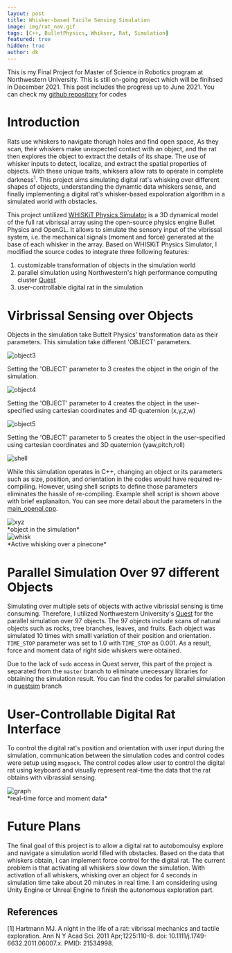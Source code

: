 ```yaml
---
layout: post
title: Whisker-based Tacile Sensing Simulation
image: img/rat_nav.gif
tags: [C++, BulletPhysics, Whikser, Rat, Simulation]
featured: true
hidden: true
author: dk
---
```


This is my Final Project for Master of Science in Robotics program at Northwestern University.
This is still on-going project which will be finihsed in December 2021. This post includes the progress up to June 2021.
You can check my [github repository](https://github.com/rubberdk/whisker_project) for codes


# Introduction
Rats use whiskers to navigate thorugh holes and find open space, As they scan, their whiskers make unexpected contact with an object, and the rat then explores the object to extract the details of its shape. The use of whisker inputs to detect, localize, and extract the spatial properties of objects. With these unique traits, whiksers allow rats to operate in complete darkness<sup>1</sup>. This project aims simulating digital rat's whisking over different shapes of objects, understanding the dynamtic data whiskers sense, and finally implementing a digital rat's whisker-based expoloration algorithm in a simulated world with obstacles.

This project untilized [WHISKiT Physics Simulator](https://github.com/SeNSE-lab/whiskitphysics) is a 3D dynamical model of the full rat vibrissal array using the open-source physics engine Bullet Physics and OpenGL. It allows to simulate the sensory input of the vibrissal system, i.e. the mechanical signals (moment and force) generated at the base of each whisker in the array. Based on WHISKiT Physics Simulator, I modified the source codes to integrate three following features:

1) customizable transformation of objects in the simulation world
2) parallel simulation using Northwestern's high performance computing cluster [Quest](https://www.it.northwestern.edu/research/user-services/quest/)
3) user-controllable digital rat in the simulation

# Virbrissal Sensing over Objects
Objects in the simulation take Buttelt Physics' transformation data as their parameters. This simulation take different 'OBJECT' parameters.

<div class="post-flex-display">
    <img src="/img/rat/object3.png" alt="object3">
</div>

Setting the 'OBJECT' parameter to 3 creates the object in the origin of the simulation.

<div class="post-flex-display">
    <img src="/img/rat/object4.png" alt="object4">
</div>

Setting the 'OBJECT' parameter to 4 creates the object in the user-specified using cartesian coordinates and 4D quaternion (x,y,z,w)

<div class="post-flex-display">
    <img src="/img/rat/object5.png" alt="object5">
</div>

Setting the 'OBJECT' parameter to 5 creates the object in the user-specified using cartesian coordinates and 3D quaternion (yaw,pitch,roll)

<div class="post-flex-display">
    <img src="/img/rat/shell.png" alt="shell">
</div>

While this simulation operates in C++, changing an object or its parameters such as size, position, and orientation in the codes would have required re-compiling. However, using shell scripts to define those parameters eliminates the hassle of re-compiling. Example shell script is shown above with brief explanaiton. You can see more detail about the parameters in the [main_opengl.cpp](https://github.com/rubberdk/whisker_project/blob/master/code/src/main_opengl.cpp).

<div class="post-flex-display">
    <img src="/img/rat/xyz.png" alt="xyz">
</div>
*object in the simulation*

<div class="post-flex-display">
    <img src="/img/rat/whisk.gif" alt="whisk">
</div>
*Active whisking over a pinecone*


# Parallel Simulation Over 97 different Objects
Simulating over multiple sets of objects with active vibrissial sensing is time consuming. Therefore, I utilized Northwestern University's [Quest](https://www.it.northwestern.edu/research/user-services/quest/) for the parallel simulation over 97 objects. The 97 objects include scans of natural objects such as rocks, tree branches, leaves, and fruits. Each object was simulated 10 times with smalll variation of their position and orientation. `TIME_STOP` parameter was set to 1.0 with `TIME_STOP` as 0.001. As a result, force and moment data of right side whiskers were obtained.

Due to the lack of `sudo` access in Quest server, this part of the project is separated from the `master` branch to eliminate unecessary libraries for obtaining the simulation result. You can find the codes for parallel simulation in [questsim](https://github.com/rubberdk/whisker_project/tree/questsim) branch

# User-Controllable Digital Rat Interface
To control the digital rat's position and orientation with user input during the simulation, communication between the simulation codes and control codes were setup using `msgpack`. The control codes allow user to control the digital rat using keyboard and visually represent real-time the data that the rat obtains with vibrassial sensing.

<div class="post-flex-display">
    <img src="/img/rat/graph.png" alt="graph">
</div>
*real-time force and moment data*


# Future Plans
The final goal of this project is to allow a digital rat to autobomoulsy explore and navigate a simulation world filled with obstacles. Based on the data that whiskers obtain, I can implement force control for the digital rat. The current problem is that activating all whiskers slow down the simulation. With activation of all whiskers, whisking over an object for 4 seconds in simulation time take about 20 minutes in real time. I am considering using Unity Engine or Unreal Engine to finish the autonomous exploration part.



## References
[1] Hartmann MJ. A night in the life of a rat: vibrissal mechanics and tactile exploration. Ann N Y Acad Sci. 2011 Apr;1225:110-8. doi: 10.1111/j.1749-6632.2011.06007.x. PMID: 21534998.